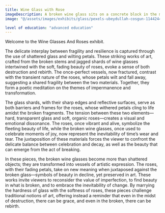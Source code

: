 ```yaml
---
title: Wine Glass with Rose
imageDescription: A broken wine glass sits on a concrete block in the middle of a field, with a rose petal visible through the open gap in its bowl.
image: "@/assets/images/exhibits/glass/pexels-ubeydullah-cosgun-1144244-12319927.jpg"

level of education: "advanced education"
---
```


Welcome to the Wine Glasses And Roses exhibit.

The delicate interplay between fragility and resilience is captured through the use of shattered glass and wilting petals. These striking works of art, crafted from the broken stems and jagged shards of wine glasses intertwined with the soft, fading beauty of roses, evoke a sense of both destruction and rebirth. The once-perfect vessels, now fractured, contrast with the transient nature of the roses, whose petals wilt and fall away, suggesting a shared fragility between the two materials. Together, they form a poetic meditation on the themes of impermanence and transformation.

The glass shards, with their sharp edges and reflective surfaces, serve as both barriers and frames for the roses, whose withered petals cling to life amidst the broken fragments. The tension between these two elements—hard, transparent glass and soft, organic roses—creates a visual and emotional dissonance. The roses, once vibrant and alive, symbolize the fleeting beauty of life, while the broken wine glasses, once used to celebrate moments of joy, now represent the inevitability of time’s wear and tear. The juxtaposition of these materials forces the viewer to confront the delicate balance between celebration and decay, as well as the beauty that can emerge from the act of breaking.

In these pieces, the broken wine glasses become more than shattered objects; they are transformed into vessels of artistic expression. The roses, with their fading petals, take on new meaning when juxtaposed against the broken glass—symbols of beauty in decline, yet preserved in art. These works invite viewers to reconsider the value of imperfection, to find beauty in what is broken, and to embrace the inevitability of change. By marrying the hardness of glass with the softness of roses, these pieces challenge traditional notions of art, offering instead a reminder that even in the midst of destruction, there can be grace, and even in the broken, there can be rebirth.








